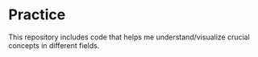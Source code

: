 # Practice
This repository includes code that helps me understand/visualize crucial concepts in different fields.
